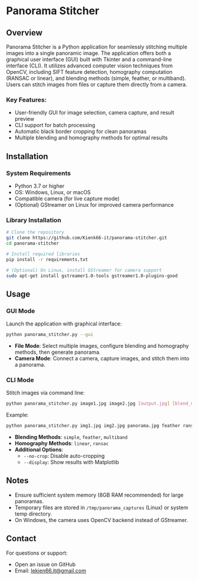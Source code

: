 # Panorama Stitcher  

## Overview  

Panorama Stitcher is a Python application for seamlessly stitching multiple images into a single panoramic image. The application offers both a graphical user interface (GUI) built with Tkinter and a command-line interface (CLI). It utilizes advanced computer vision techniques from OpenCV, including SIFT feature detection, homography computation (RANSAC or linear), and blending methods (simple, feather, or multiband). Users can stitch images from files or capture them directly from a camera.  

### Key Features:  
- User-friendly GUI for image selection, camera capture, and result preview  
- CLI support for batch processing  
- Automatic black border cropping for clean panoramas  
- Multiple blending and homography methods for optimal results  

## Installation  

### System Requirements  
- Python 3.7 or higher  
- OS: Windows, Linux, or macOS  
- Compatible camera (for live capture mode)  
- (Optional) GStreamer on Linux for improved camera performance  

### Library Installation  

```bash  
# Clone the repository  
git clone https://github.com/Kienk66-it/panorama-stitcher.git  
cd panorama-stitcher  

# Install required libraries  
pip install -r requirements.txt  

# (Optional) On Linux, install GStreamer for camera support  
sudo apt-get install gstreamer1.0-tools gstreamer1.0-plugins-good  
```  

## Usage  

### GUI Mode  

Launch the application with graphical interface:  

```bash  
python panorama_stitcher.py --gui  
```  

* **File Mode**: Select multiple images, configure blending and homography methods, then generate panorama.  
* **Camera Mode**: Connect a camera, capture images, and stitch them into a panorama.  

### CLI Mode  

Stitch images via command line:  

```bash  
python panorama_stitcher.py image1.jpg image2.jpg [output.jpg] [blend_method] [homography_method]  
```  

Example:  

```bash  
python panorama_stitcher.py img1.jpg img2.jpg panorama.jpg feather ransac  
```  

* **Blending Methods**: `simple`, `feather`, `multiband`  
* **Homography Methods**: `linear`, `ransac`  
* **Additional Options**:  
  * `--no-crop`: Disable auto-cropping  
  * `--display`: Show results with Matplotlib  

## Notes  

* Ensure sufficient system memory (8GB RAM recommended) for large panoramas.  
* Temporary files are stored in `/tmp/panorama_captures` (Linux) or system temp directory.  
* On Windows, the camera uses OpenCV backend instead of GStreamer.  

## Contact  

For questions or support:  
* Open an issue on GitHub  
* Email: [lekien66.it@gmail.com](mailto:lekien66.it@gmail.com)  
